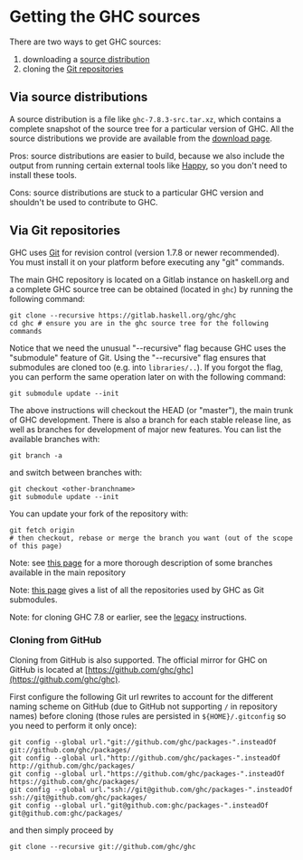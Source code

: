 # Getting the GHC sources

There are two ways to get GHC sources:
1. downloading a [source distribution](#via-source-distributions)
2. cloning the [Git repositories](#via-git-repositories)

## Via source distributions

A source distribution is a file like `ghc-7.8.3-src.tar.xz`, which contains a complete snapshot of the source tree for a particular version of GHC. All the source distributions we provide are available from the [download page](http://www.haskell.org/ghc/).

Pros: source distributions are easier to build, because we also include the output from running certain external tools like [Happy](http://haskell.org/happy), so you don't need to install these tools.

Cons: source distributions are stuck to a particular GHC version and shouldn't be used to contribute to GHC.


## Via Git repositories

GHC uses [Git](http://git-scm.com/) for revision control (version 1.7.8 or newer recommended). You must install it on your platform before executing any "git" commands.

The main GHC repository is located on a Gitlab instance on haskell.org and a complete GHC source tree can be obtained (located in `ghc`) by running the following command:

```
git clone --recursive https://gitlab.haskell.org/ghc/ghc
cd ghc # ensure you are in the ghc source tree for the following commands
```

Notice that we need the unusual "--recursive" flag because GHC uses the "submodule" feature of Git. Using the "--recursive" flag ensures that submodules are cloned too (e.g. into ``libraries/..``). If you forgot the flag, you can perform the same operation later on with the following command:

```
git submodule update --init
```

The above instructions will checkout the HEAD (or "master"), the main trunk of GHC development. There is also a branch for each stable release line, as well as branches for development of major new features. You can list the available branches with:

```
git branch -a
```

and switch between branches with:

```
git checkout <other-branchname>
git submodule update --init
```

You can update your fork of the repository with:

```
git fetch origin
# then checkout, rebase or merge the branch you want (out of the scope of this page)
```

Note: see [this page](active-branches) for a more thorough description of some branches available in the main repository

Note: [this page](repositories) gives a list of all the repositories used by GHC as Git submodules. 

Note: for cloning GHC 7.8 or earlier, see the [legacy](building/getting-the-sources/legacy) instructions.


### Cloning from GitHub

Cloning from GitHub is also supported. The official mirror for GHC on GitHub is located at [https://github.com/ghc/ghc](https://github.com/ghc/ghc).

First configure the following Git url rewrites to account for the different naming scheme on GitHub (due to GitHub not supporting `/` in repository names) before cloning (those rules are persisted in `${HOME}/.gitconfig` so you need to perform it only once):

```
git config --global url."git://github.com/ghc/packages-".insteadOf     git://github.com/ghc/packages/ 
git config --global url."http://github.com/ghc/packages-".insteadOf    http://github.com/ghc/packages/ 
git config --global url."https://github.com/ghc/packages-".insteadOf   https://github.com/ghc/packages/ 
git config --global url."ssh://git@github.com/ghc/packages-".insteadOf ssh://git@github.com/ghc/packages/ 
git config --global url."git@github.com:ghc/packages-".insteadOf       git@github.com:ghc/packages/ 
```

and then simply proceed by

```
git clone --recursive git://github.com/ghc/ghc
```